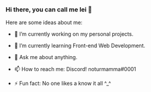### Hi there, you can call me lei 👋




Here are some ideas about me:

- 🔭 I’m currently working on my personal projects.
- 🌱 I’m currently learning Front-end Web Development.


- 💬 Ask me about anything.
- 📫 How to reach me: Discord! noturmamma#0001

- ⚡ Fun fact: No one likes a know it all ^_^

